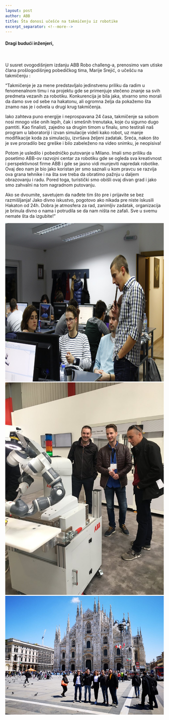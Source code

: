 ```yaml
---
layout: post
author: ABB
title: Šta donosi učešće na takmičenju iz robotike
excerpt_separator: <!--more-->
---
```


#### Dragi budući inženjeri,

<br><br>
U susret ovogodišnjem izdanju ABB Robo challeng-a, prenosimo vam utiske člana prošlogodišnjeg pobedičkog tima, Marije Srejić, o učešću na takmičenju :

“Takmičenje je za mene predstavljalo jedinstvenu priliku da radim u fenomenalnom timu i na projektu gde se primenjuje stečeno znanje sa svih predmeta vezanih za robotiku. Konkurencija je bila jaka, stvarno smo morali da damo sve od sebe na hakatonu, ali ogromna želja da pokažemo šta znamo nas je i odvela u drugi krug takmičenja.
 
Iako zahteva puno energije i neprospavana 24 časa, takmičenje sa sobom nosi mnogo više onih lepih, čak i smešnih trenutaka, koje ću sigurno dugo pamtiti. Kao finalisti, zajedno sa drugim timom u finalu, smo testirali naš program u laboratoriji i izvan simulacije videli kako robot, uz manje modifikacije koda za simulaciju, izvršava željeni zadatak. Sreća, nakon što je sve proradilo bez greške i bilo zabeleženo na video snimku, je neopisiva!
 
Potom je usledilo i pobedničko putovanje u Milano. Imali smo priliku da posetimo ABB-ov razvojni centar za robotiku gde se ogleda sva kreativnost i perspektivnost firme ABB i gde se jasno vidi munjeviti napredak robotike. Ovaj deo nam je bio jako koristan jer smo saznali u kom pravcu se razvija ova grana tehnike i na šta sve treba da obratimo pažnju u daljem obrazovanju i radu. Pored toga, turistički smo obišli ovaj divan grad i jako smo zahvalni na tom nagradnom putovanju.

Ako se dvoumite, savetujem da nađete tim što pre i prijavite se bez razmišljanja! Jako divno iskustvo, pogotovo ako nikada pre niste iskusili Hakaton od 24h. Dobra je atmosfera za rad, zanimljiv zadatak, organizacija je brinula divno o nama i potrudila se da nam ništa ne zafali. Sve u svemu nemate šta da izgubite!”


<img src="/img/bla/13 (2).jpg">

<img src="/img/bla/11.jpg">

<img src="/img/bla/12.jpg">
<br>  

